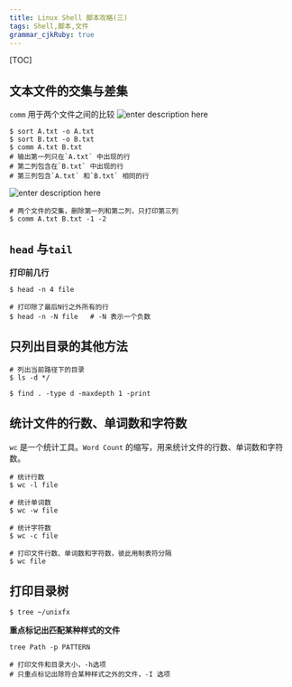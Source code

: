 ```yaml
---
title: Linux Shell 脚本攻略(三) 
tags: Shell,脚本,文件
grammar_cjkRuby: true
---
```


[TOC]

##  文本文件的交集与差集
`comm` 用于两个文件之间的比较
![enter description here][1]

```bash?linenums
$ sort A.txt -o A.txt
$ sort B.txt -o B.txt
$ comm A.txt B.txt
# 输出第一列只在`A.txt` 中出现的行
# 第二列包含在`B.txt` 中出现的行
# 第三列包含`A.txt` 和`B.txt` 相同的行
```
![enter description here][2]

```bash?linenums
# 两个文件的交集，删除第一列和第二列，只打印第三列
$ comm A.txt B.txt -1 -2
```
##  `head` 与`tail`
**打印前几行**
```bash?linenums
$ head -n 4 file

# 打印除了最后N行之外所有的行
$ head -n -N file   # -N 表示一个负数
```

##  只列出目录的其他方法
```bash?linenums
# 列出当前路径下的目录
$ ls -d */

$ find . -type d -maxdepth 1 -print
```
##  统计文件的行数、单词数和字符数
`wc` 是一个统计工具。`Word Count` 的缩写，用来统计文件的行数、单词数和字符数。
```bash?linenums
# 统计行数
$ wc -l file

# 统计单词数
$ wc -w file

# 统计字符数
$ wc -c file

# 打印文件行数、单词数和字符数，彼此用制表符分隔
$ wc file
```
##  打印目录树
```bash?linenums
$ tree ~/unixfx
```
**重点标记出匹配某种样式的文件**
```bash?linenums
tree Path -p PATTERN

# 打印文件和目录大小，-h选项
# 只重点标记出除符合某种样式之外的文件，-I 选项
```















  [1]: ./images/1459068404762.jpg "1459068404762.jpg"
  [2]: ./images/1459068564423.jpg "1459068564423.jpg"